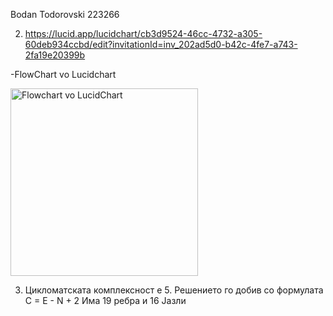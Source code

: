 Bodan Todorovski 223266

2. https://lucid.app/lucidchart/cb3d9524-46cc-4732-a305-60deb934ccbd/edit?invitationId=inv_202ad5d0-b42c-4fe7-a743-2fa19e20399b

-FlowChart vo Lucidchart

<img width="300" alt="Flowchart vo LucidChart" src="https://github.com/todorovskib-19/SI_2024_lab2_223266/assets/166996867/7910051d-b8da-435f-84ff-c8309abe7900">




3. Цикломатската комплексност е 5. Решението го добив со формулата C = E - N + 2
   Има 19 ребра и 16 Јазли
